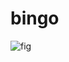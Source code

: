 # bingo

![fig](https://user-images.githubusercontent.com/62892813/125297398-7a4c9100-e327-11eb-8242-0db6b76f8461.png)
